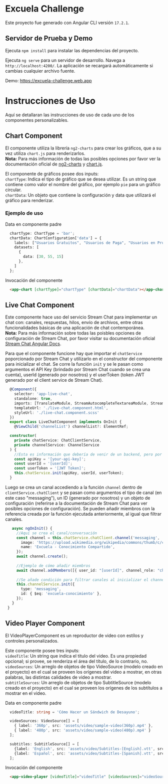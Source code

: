 # Excuela Challenge

Este proyecto fue generado con Angular CLI versión `17.2.1`.

## Servidor de Prueba y Demo

Ejecuta `npm install` para instalar las dependencias del proyecto.

Ejecuta `ng serve` para un servidor de desarrollo. Navega a `http://localhost:4200/`. La aplicación se recargará automáticamente si cambias cualquier archivo fuente.

Demo: https://excuela-challenge.web.app

# Instrucciones de Uso

Aquí se detallaran las instrucciones de uso de cada uno de los componentes personalizables.

## Chart Component

El componente utiliza la librería `ng2-charts` para crear los gráficos, que a su vez utiliza `chart.js` para renderizarlos.  
**Nota:** Para más información de todas las posibles opciones por favor ver la documentación oficial de [ng2-charts](https://github.com/valor-software/ng2-charts) y [chart.js](http://www.chartjs.org/docs).  

El componente de gráficos posee dos inputs:  
  `chartType`: Indica el tipo de gráfico que se desea utilizar. Es un string que contiene como valor el nombre del gráfico, por ejemplo `pie` para un gráfico circular.  
  `chartData`: Un objeto que contiene la configuración y data que utilizará el gráfico para renderizar.  

  ### Ejemplo de uso

  Data en componente padre
  
  ```typescript
    chartType: ChartType = 'bar';
    chartData: ChartConfiguration['data'] = {
      labels: ["Usuarios Gratuitos", "Usuarios de Paga", "Usuarios en Prueba"],
      datasets: [
        {
          data: [30, 55, 15]
        },
      ]
    };
  ```

  Invocación del componente

  ```html
    <app-chart [chartType]="chartType" [chartData]="chartData"></app-chart>
  ```

## Live Chat Component

Este componente hace uso del servicio Stream Chat para implementar un chat con: canales, respuestas, hilos, envío de archivos, entre otras funcionalidades básicas de una aplicación de chat contemporánea.  
**Nota:** Para más información sobre todas las poisbles opciones de configuración de Stream Chat, por favor visitar su documentación oficial [Stream Chat Angular Docs](https://getstream.io/chat/docs/sdk/angular/).  

Para que el componente funcione hay que importar el `chatService` poporcionado por Stream Chat y utilizarlo en el constructor del componente para inicializar el chat. Se corre la función `init` 
y se le pasan como argumentos el API Key (brindado por Stream Chat cuando se crea una cuenta), userId (generado por nosotros) y el userToken (token JWT generado por el client service de Stream Chat).  

```typescript
  @Component({
    selector: 'app-live-chat',
    standalone: true,
    imports: [TranslateModule, StreamAutocompleteTextareaModule, StreamChatModule],
    templateUrl: './live-chat.component.html',
    styleUrl: './live-chat.component.scss'
  })
  export class LiveChatComponent implements OnInit {
    @ViewChild('channelList') channelList?: ElementRef;

  constructor(
    private chatService: ChatClientService,
    private channelService: ChannelService
  ) {
    //Esta es información que debería de venir de un backend, pero por motivos demostrativos estas variables se están hardcoding aquí.
    const apiKey = '[your-api-key]';
    const userId = '[userId]';
    const userToken = '[JWT Token]';
    this.chatService.init(apiKey, userId, userToken);
  }
```

Luego se crea un canal accediendo a la función `channel` dentro de `clientService.chatClient` y se pasan como argumentos el tipo de canal (en este caso "messaging"), un ID (generado por nosotros) y un objeto
de configuración (referirse a la documentación de Stream Chat para ver posibles opciones de configuración). Se pueden añadir miembros con la referencia creada por la función ejecutada anteriormente, al igual
que filtrar canales.

 ```typescript
    async ngOnInit() {
      //Aquí se crea el canal/conversación
      const channel = this.chatService.chatClient.channel('messaging', '[channel-id]', {
        image: 'https://upload.wikimedia.org/wikipedia/commons/thumb/c/cf/Angular_full_color_logo.svg/2048px-Angular_full_color_logo.svg.png',
        name: 'Excuela - Conocimiento Compartido',
      });
      await channel.create();
  
      //Ejemplo de cómo añadir miembros
      await channel.addMembers([{ user_id: "[userId]", channel_role: "channel_moderator" }, { user_id: "[userId]", channel_role: "channel_moderator" }]);
  
      //Se añade condición para filtrar canales al inicializar el channelService, en este caso estamos filtrando por el ID que le dimos al canal cuando fue creado 'conocimiento-excuela'.
      this.channelService.init({
        type: 'messaging',
        id: { $eq: 'excuela-conocimiento' },
      });
    }
  }
```

## Video Player Component

El VideoPlayerComponent es un reproductor de video con estílos y controles personalizados.    

Este componente posee tres inputs:  
  `videoTitle`: Un string que indica el título del video. Es una propiedad opcional; si provee, se renderiza el área del título, de lo contrario, no.  
  `videoSources`: Un arreglo de objetos de tipo VideoSource (modelo creado en el proyecto) en el cual se proveen los orígenes del video a mostrar, en otras palabras,
  las distintas calidades de video a mostrar.  
  `subtitleSources`: Un arreglo de objetos de tipo SubtitleSource (modelo creado en el proyecto) en el cual se proveen los orígenes de los subtítulos a mostrar
  en el video.  

Data en componente padre
  
  ```typescript
    videoTitle: string = 'Cómo Hacer un Sándwich de Desayuno';

    videoSources: VideoSource[] = [
      { label: '360p', src: 'assets/video/sample-video(360p).mp4' },
      { label: '480p', src: 'assets/video/sample-video(480p).mp4' }
    ];
  
    subtitles: SubtitleSource[] = [
      {label: 'English', src: 'assets/video/Subtitles-[English].vtt', srclang: 'en', default: false},
      {label: 'Español', src: 'assets/video/Subtitles-[Spanish].vtt', srclang: 'es', default: false}
    ];
  ```

  Invocación del componente

  ```html
    <app-video-player [videoTitle]="videoTitle" [videoSources]="videoSources" [subtitleSources]="subtitles"></app-video-player>
  ```






